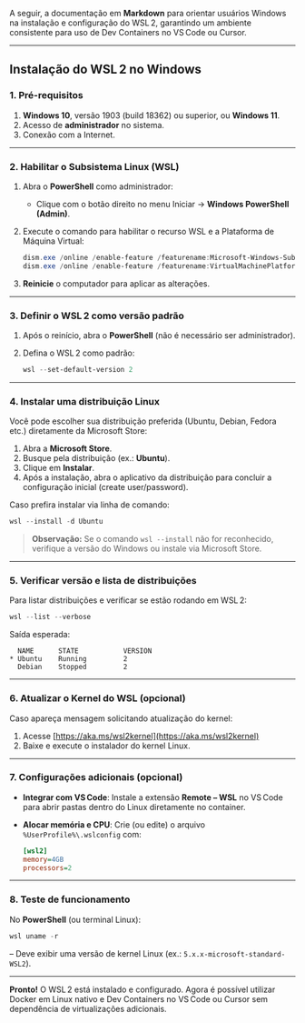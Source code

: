 A seguir, a documentação em **Markdown** para orientar usuários Windows na instalação e configuração do WSL 2, garantindo um ambiente consistente para uso de Dev Containers no VS Code ou Cursor.

---

## Instalação do WSL 2 no Windows

### 1. Pré-requisitos

1. **Windows 10**, versão 1903 (build 18362) ou superior, ou **Windows 11**.
2. Acesso de **administrador** no sistema.
3. Conexão com a Internet.

---

### 2. Habilitar o Subsistema Linux (WSL)

1. Abra o **PowerShell** como administrador:

   * Clique com o botão direito no menu Iniciar → **Windows PowerShell (Admin)**.

2. Execute o comando para habilitar o recurso WSL e a Plataforma de Máquina Virtual:

   ```powershell
   dism.exe /online /enable-feature /featurename:Microsoft-Windows-Subsystem-Linux /all /norestart
   dism.exe /online /enable-feature /featurename:VirtualMachinePlatform /all /norestart
   ```

3. **Reinicie** o computador para aplicar as alterações.

---

### 3. Definir o WSL 2 como versão padrão

1. Após o reinício, abra o **PowerShell** (não é necessário ser administrador).
2. Defina o WSL 2 como padrão:

   ```powershell
   wsl --set-default-version 2
   ```

---

### 4. Instalar uma distribuição Linux

Você pode escolher sua distribuição preferida (Ubuntu, Debian, Fedora etc.) diretamente da Microsoft Store:

1. Abra a **Microsoft Store**.
2. Busque pela distribuição (ex.: **Ubuntu**).
3. Clique em **Instalar**.
4. Após a instalação, abra o aplicativo da distribuição para concluir a configuração inicial (create user/password).

Caso prefira instalar via linha de comando:

```powershell
wsl --install -d Ubuntu
```

> **Observação:** Se o comando `wsl --install` não for reconhecido, verifique a versão do Windows ou instale via Microsoft Store.

---

### 5. Verificar versão e lista de distribuições

Para listar distribuições e verificar se estão rodando em WSL 2:

```powershell
wsl --list --verbose
```

Saída esperada:

```
  NAME      STATE           VERSION
* Ubuntu    Running         2
  Debian    Stopped         2
```

---

### 6. Atualizar o Kernel do WSL (opcional)

Caso apareça mensagem solicitando atualização do kernel:

1. Acesse [https://aka.ms/wsl2kernel](https://aka.ms/wsl2kernel)
2. Baixe e execute o instalador do kernel Linux.

---

### 7. Configurações adicionais (opcional)

* **Integrar com VS Code**:
  Instale a extensão **Remote – WSL** no VS Code para abrir pastas dentro do Linux diretamente no container.

* **Alocar memória e CPU**:
  Crie (ou edite) o arquivo `%UserProfile%\.wslconfig` com:

  ```ini
  [wsl2]
  memory=4GB
  processors=2
  ```

---

### 8. Teste de funcionamento

No **PowerShell** (ou terminal Linux):

```powershell
wsl uname -r
```

– Deve exibir uma versão de kernel Linux (ex.: `5.x.x-microsoft-standard-WSL2`).

---

**Pronto!** O WSL 2 está instalado e configurado. Agora é possível utilizar Docker em Linux nativo e Dev Containers no VS Code ou Cursor sem dependência de virtualizações adicionais.
